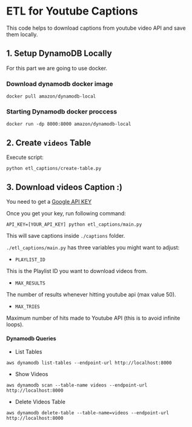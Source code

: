 # ETL for Youtube Captions

This code helps to download captions from youtube video API and save them locally.

## 1. Setup DynamoDB Locally

For this part we are going to use docker.

### Download dynamodb docker image

`docker pull amazon/dynamodb-local`

### Starting Dynamodb docker proccess

`docker run -dp 8000:8000 amazon/dynamodb-local`

## 2. Create `videos` Table

Execute script:

`python etl_captions/create-table.py`

## 3. Download videos Caption :)

You need to get a [Google API KEY](https://developers.google.com/maps/documentation/javascript/get-api-key)

Once you get your key, run following command:

`API_KEY=[YOUR_API_KEY] python etl_captions/main.py`

This will save captions inside `./captions` folder.

`./etl_captions/main.py` has three variables you might want to adjust:

- `PLAYLIST_ID`

This is the Playlist ID you want to download videos from.

- `MAX_RESULTS`

The number of results whenever hitting youtube api (max value 50).

- `MAX_TRIES`

Maximum number of hits made to Youtube API (this is to avoid infinite loops).



#### Dynamodb Queries

- List Tables

`aws dynamodb list-tables --endpoint-url http://localhost:8000`

- Show Videos

`aws dynamodb scan --table-name videos --endpoint-url http://localhost:8000`

- Delete Videos Table

`aws dynamodb delete-table --table-name=videos --endpoint-url http://localhost:8000`
